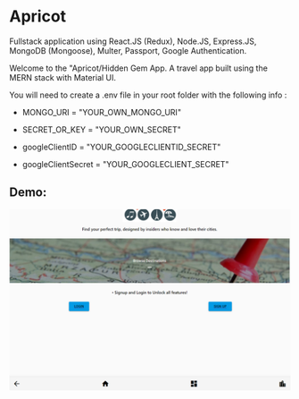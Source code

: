 # Apricot

Fullstack application using React.JS (Redux), Node.JS, Express.JS, MongoDB (Mongoose), Multer, Passport, Google Authentication.

Welcome to the "Apricot/Hidden Gem App. A travel app built using the MERN stack with Material UI.

You will need to create a .env file in your root folder with the following info :

* MONGO_URI = "YOUR_OWN_MONGO_URI"

* SECRET_OR_KEY = "YOUR_OWN_SECRET"

* googleClientID = "YOUR_GOOGLECLIENTID_SECRET"

* googleClientSecret = "YOUR_GOOGLECLIENT_SECRET"

## Demo:

<img src = "uploads/demo.PNG">



